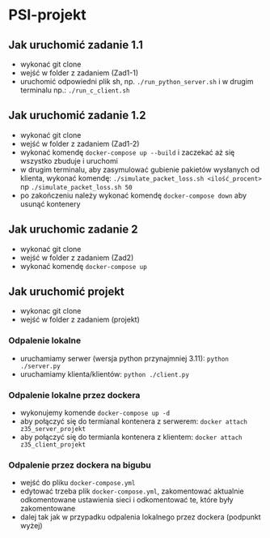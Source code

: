 # PSI-projekt

## Jak uruchomić zadanie 1.1

- wykonać git clone
- wejść w folder z zadaniem (Zad1-1)
- uruchomić odpowiedni plik sh, np. `./run_python_server.sh` i w drugim terminalu np.: `./run_c_client.sh`

## Jak uruchomić zadanie 1.2

- wykonać git clone
- wejść w folder z zadaniem (Zad1-2)
- wykonać komendę `docker-compose up --build` i zaczekać aż się wszystko zbuduje i uruchomi
- w drugim terminalu, aby zasymulować gubienie pakietów wysłanych od klienta, wykonać komendę: `./simulate_packet_loss.sh <ilość_procent>` np `./simulate_packet_loss.sh 50`
- po zakończeniu należy wykonać komendę `docker-compose down` aby usunąć kontenery

## Jak uruchomic zadanie 2

- wykonać git clone
- wejść w folder z zadaniem (Zad2)
- wykonać komendę `docker-compose up`

## Jak uruchomić projekt

- wykonac git clone
- wejść w folder z zadaniem (projekt)

### Odpalenie lokalne

- uruchamiamy serwer (wersja python przynajmniej 3.11): `python ./server.py`
- uruchamiamy klienta/klientów: `python ./client.py`

### Odpalenie lokalne przez dockera

- wykonujemy komende `docker-compose up -d`
- aby połączyć się do termianal kontenera z serwerem: `docker attach z35_server_projekt`
- aby połączyć się do termianla kontenera z klientem: `docker attach z35_client_projekt`

### Odpalenie przez dockera na bigubu

- wejść do pliku `docker-compose.yml`
- edytować trzeba plik `docker-compose.yml`, zakomentować aktualnie odkomentowane ustawienia sieci i odkomentować te, które były zakomentowane
- dalej tak jak w przypadku odpalenia lokalnego przez dockera (podpunkt wyżej)
